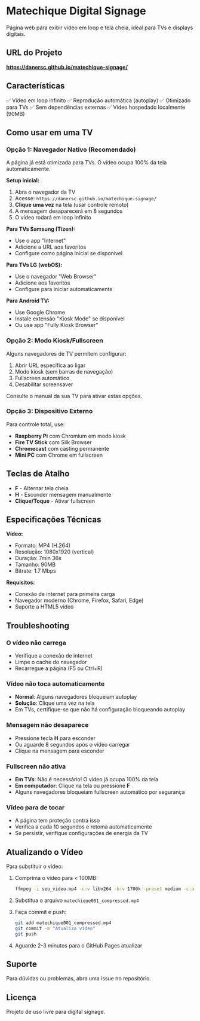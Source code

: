 # Matechique Digital Signage

Página web para exibir vídeo em loop e tela cheia, ideal para TVs e displays digitais.

## URL do Projeto

**https://danersc.github.io/matechique-signage/**

## Características

✅ Vídeo em loop infinito
✅ Reprodução automática (autoplay)
✅ Otimizado para TVs
✅ Sem dependências externas
✅ Vídeo hospedado localmente (90MB)

## Como usar em uma TV

### Opção 1: Navegador Nativo (Recomendado)

A página já está otimizada para TVs. O vídeo ocupa 100% da tela automaticamente.

**Setup inicial:**
1. Abra o navegador da TV
2. Acesse: `https://danersc.github.io/matechique-signage/`
3. **Clique uma vez** na tela (usar controle remoto)
4. A mensagem desaparecerá em 8 segundos
5. O vídeo rodará em loop infinito

**Para TVs Samsung (Tizen):**
- Use o app "Internet"
- Adicione a URL aos favoritos
- Configure como página inicial se disponível

**Para TVs LG (webOS):**
- Use o navegador "Web Browser"
- Adicione aos favoritos
- Configure para iniciar automaticamente

**Para Android TV:**
- Use Google Chrome
- Instale extensão "Kiosk Mode" se disponível
- Ou use app "Fully Kiosk Browser"

### Opção 2: Modo Kiosk/Fullscreen

Alguns navegadores de TV permitem configurar:
1. Abrir URL específica ao ligar
2. Modo kiosk (sem barras de navegação)
3. Fullscreen automático
4. Desabilitar screensaver

Consulte o manual da sua TV para ativar estas opções.

### Opção 3: Dispositivo Externo

Para controle total, use:
- **Raspberry Pi** com Chromium em modo kiosk
- **Fire TV Stick** com Silk Browser
- **Chromecast** com casting permanente
- **Mini PC** com Chrome em fullscreen

## Teclas de Atalho

- **F** - Alternar tela cheia
- **H** - Esconder mensagem manualmente
- **Clique/Toque** - Ativar fullscreen

## Especificações Técnicas

**Vídeo:**
- Formato: MP4 (H.264)
- Resolução: 1080x1920 (vertical)
- Duração: 7min 36s
- Tamanho: 90MB
- Bitrate: 1.7 Mbps

**Requisitos:**
- Conexão de internet para primeira carga
- Navegador moderno (Chrome, Firefox, Safari, Edge)
- Suporte a HTML5 video

## Troubleshooting

### O vídeo não carrega
- Verifique a conexão de internet
- Limpe o cache do navegador
- Recarregue a página (F5 ou Ctrl+R)

### Vídeo não toca automaticamente
- **Normal**: Alguns navegadores bloqueiam autoplay
- **Solução**: Clique uma vez na tela
- Em TVs, certifique-se que não há configuração bloqueando autoplay

### Mensagem não desaparece
- Pressione tecla **H** para esconder
- Ou aguarde 8 segundos após o vídeo carregar
- Clique na mensagem para esconder

### Fullscreen não ativa
- **Em TVs**: Não é necessário! O vídeo já ocupa 100% da tela
- **Em computador**: Clique na tela ou pressione **F**
- Alguns navegadores bloqueiam fullscreen automático por segurança

### Vídeo para de tocar
- A página tem proteção contra isso
- Verifica a cada 10 segundos e retoma automaticamente
- Se persistir, verifique configurações de energia da TV

## Atualizando o Vídeo

Para substituir o vídeo:

1. Comprima o vídeo para < 100MB:
   ```bash
   ffmpeg -i seu_video.mp4 -c:v libx264 -b:v 1700k -preset medium -c:a aac -b:a 128k -movflags +faststart matechique001_compressed.mp4
   ```

2. Substitua o arquivo `matechique001_compressed.mp4`

3. Faça commit e push:
   ```bash
   git add matechique001_compressed.mp4
   git commit -m "Atualiza vídeo"
   git push
   ```

4. Aguarde 2-3 minutos para o GitHub Pages atualizar

## Suporte

Para dúvidas ou problemas, abra uma issue no repositório.

## Licença

Projeto de uso livre para digital signage.
